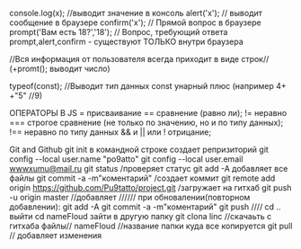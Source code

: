 console.log(x); //выводит значение в консоль
alert('x'); // выводит сообщение в браузере
confirm('x'); // Прямой вопрос в браузере
prompt('Вам есть 18?','18'); // Вопрос, требующий ответа
prompt,alert,confirm - существуют ТОЛЬКО внутри браузера

//Вся информация от пользователя всегда приходит в виде строк// (+promt(); выводит число)

typeof(const); //Выводит тип данных const
унарный плюс (например 4+ +"5" //9)

ОПЕРАТОРЫ В JS
= присваивание
== сравнение (равно ли); != неравно
=== строгое сравнение (не только по значению, но и по типу данных); !== неравно по типу данных
&& и 
|| или
! отрицание; 

Git and Github
git init в командной строке создает репризиторий
git config --local user.name "po9atto"
git config --local user.email wwwxumu@mail.ru
git status /проверяет статус
git add -A добавляет все файлы
git commit -a -m"коментарий" /создает коммит
git remote add origin https://github.com/Pu9tatto/project.git /загружает на гитхаб
git push -u origin master //добавляет
////// при обновалении(повторном добавлении):
git add -A
git commit -a -m"коментарий"
git push
////
cd .. выйти
cd nameFloud    зайти в другую папку
git clona linc //скачаьть с гитхаба файлы// nameFloud //название папки куда все копируется
git pull // добавляет изменения
